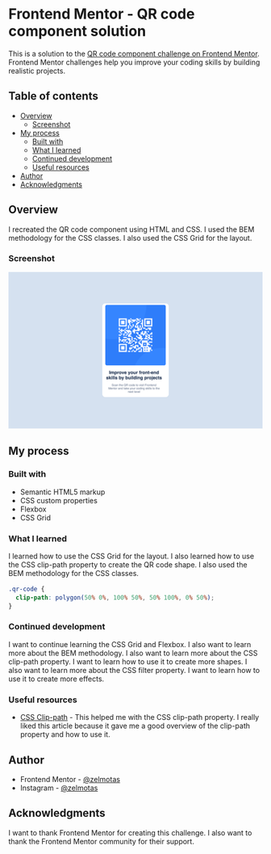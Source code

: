 # Frontend Mentor - QR code component solution

This is a solution to the [QR code component challenge on Frontend Mentor](https://www.frontendmentor.io/challenges/qr-code-component-iux_sIO_H). Frontend Mentor challenges help you improve your coding skills by building realistic projects. 

## Table of contents

- [Overview](#overview)
  - [Screenshot](#screenshot)
- [My process](#my-process)
  - [Built with](#built-with)
  - [What I learned](#what-i-learned)
  - [Continued development](#continued-development)
  - [Useful resources](#useful-resources)
- [Author](#author)
- [Acknowledgments](#acknowledgments)



## Overview

I recreated the QR code component using HTML and CSS. I used the BEM methodology for the CSS classes. I also used the CSS Grid for the layout.

### Screenshot

![](images/final-solution.png)



## My process

### Built with

- Semantic HTML5 markup
- CSS custom properties
- Flexbox
- CSS Grid

### What I learned

I learned how to use the CSS Grid for the layout. I also learned how to use the CSS clip-path property to create the QR code shape. I also used the BEM methodology for the CSS classes.

```css
.qr-code {
  clip-path: polygon(50% 0%, 100% 50%, 50% 100%, 0% 50%);
}
```



### Continued development

I want to continue learning the CSS Grid and Flexbox. I also want to learn more about the BEM methodology. I also want to learn more about the CSS clip-path property. I want to learn how to use it to create more shapes. I also want to learn more about the CSS filter property. I want to learn how to use it to create more effects.

### Useful resources

- [CSS Clip-path](https://css-tricks.com/almanac/properties/c/clip-path/) - This helped me with the CSS clip-path property. I really liked this article because it gave me a good overview of the clip-path property and how to use it.

## Author

- Frontend Mentor - [@zelmotas](https://www.frontendmentor.io/profile/zelmotas)
- Instagram - [@zelmotas](https://www.instagram.com/zelmotas/)

## Acknowledgments

I want to thank Frontend Mentor for creating this challenge. I also want to thank the Frontend Mentor community for their support.